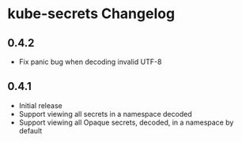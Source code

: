 # kube-secrets Changelog

## 0.4.2

- Fix panic bug when decoding invalid UTF-8

## 0.4.1

- Initial release
- Support viewing all secrets in a namespace decoded
- Support viewing all Opaque secrets, decoded, in a namespace by default